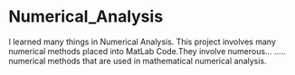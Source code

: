 # Numerical_Analysis
I learned many things in Numerical Analysis. This project involves many numerical methods placed into MatLab Code.They involve numerous...
..... numerical methods that are used in mathematical numerical analysis.
